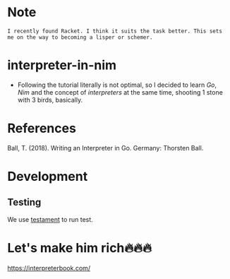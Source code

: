 # Note
    I recently found Racket. I think it suits the task better. This sets me on the way to becoming a lisper or schemer.

# interpreter-in-nim
- Following the tutorial literally is not optimal, so I decided to learn *Go*, *Nim* and the concept of *interpreters* at the same time, shooting 1 stone with 3 birds, basically.
# References 
Ball, T. (2018). Writing an Interpreter in Go. Germany: Thorsten Ball.

# Development
## Testing
We use [testament](https://nim-lang.org/docs/testament.html) to run test.
# Let's make him rich🔥🔥🔥
https://interpreterbook.com/

